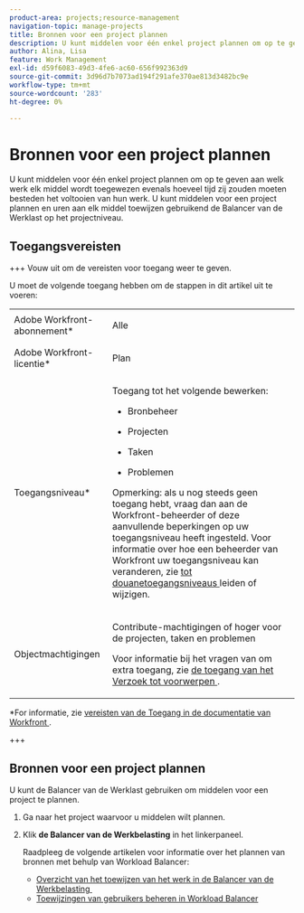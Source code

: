 ```yaml
---
product-area: projects;resource-management
navigation-topic: manage-projects
title: Bronnen voor een project plannen
description: U kunt middelen voor één enkel project plannen om op te geven aan welk werk elk middel wordt toegewezen evenals hoeveel tijd zij zouden moeten besteden het voltooien van hun werk. U kunt middelen voor een project plannen en uren aan elk middel toewijzen gebruikend de Balancer van de Werklast op het projectniveau.
author: Alina, Lisa
feature: Work Management
exl-id: d59f6083-49d3-4fe6-ac60-656f992363d9
source-git-commit: 3d96d7b7073ad194f291afe370ae813d3482bc9e
workflow-type: tm+mt
source-wordcount: '283'
ht-degree: 0%

---
```


# Bronnen voor een project plannen

<!--Audited: 5/2025-->

U kunt middelen voor één enkel project plannen om op te geven aan welk werk elk middel wordt toegewezen evenals hoeveel tijd zij zouden moeten besteden het voltooien van hun werk. U kunt middelen voor een project plannen en uren aan elk middel toewijzen gebruikend de Balancer van de Werklast op het projectniveau.

## Toegangsvereisten

+++ Vouw uit om de vereisten voor toegang weer te geven.

U moet de volgende toegang hebben om de stappen in dit artikel uit te voeren:

<table style="table-layout:auto"> 
 <col> 
 <col> 
 <tbody> 
  <tr> 
   <td role="rowheader">Adobe Workfront-abonnement*</td> 
   <td> <p>Alle </p> </td> 
  </tr> 
  <tr> 
   <td role="rowheader">Adobe Workfront-licentie*</td> 
   <td> <p>Plan </p> </td> 
  </tr> 
  <tr> 
   <td role="rowheader">Toegangsniveau*</td> 
   <td> <p>Toegang tot het volgende bewerken:</p> 
    <ul> 
     <li> <p>Bronbeheer</p> </li> 
     <li> <p>Projecten</p> </li> 
     <li> <p>Taken</p> </li> 
     <li> <p>Problemen</p> </li> 
    </ul> <p>Opmerking: als u nog steeds geen toegang hebt, vraag dan aan de Workfront-beheerder of deze aanvullende beperkingen op uw toegangsniveau heeft ingesteld. Voor informatie over hoe een beheerder van Workfront uw toegangsniveau kan veranderen, zie <a href="../../../administration-and-setup/add-users/configure-and-grant-access/create-modify-access-levels.md" class="MCXref xref"> tot douanetoegangsniveaus </a> leiden of wijzigen.</p> </td> 
  </tr> 
  <tr> 
   <td role="rowheader">Objectmachtigingen</td> 
   <td> <p>Contribute-machtigingen of hoger voor de projecten, taken en problemen </p> <p>Voor informatie bij het vragen van om extra toegang, zie <a href="../../../workfront-basics/grant-and-request-access-to-objects/request-access.md" class="MCXref xref"> de toegang van het Verzoek tot voorwerpen </a>.</p> </td> 
  </tr> 
 </tbody> 
</table>

*For informatie, zie [&#x200B; vereisten van de Toegang in de documentatie van Workfront &#x200B;](/help/quicksilver/administration-and-setup/add-users/access-levels-and-object-permissions/access-level-requirements-in-documentation.md).

+++

## Bronnen voor een project plannen

U kunt de Balancer van de Werklast gebruiken om middelen voor een project te plannen.

1. Ga naar het project waarvoor u middelen wilt plannen.
1. Klik **de Balancer van de Werkbelasting** in het linkerpaneel.

   Raadpleeg de volgende artikelen voor informatie over het plannen van bronnen met behulp van Workload Balancer:

   * [&#x200B; Overzicht van het toewijzen van het werk in de Balancer van de Werkbelasting &#x200B;](../../../resource-mgmt/workload-balancer/assign-work-in-workload-balancer.md)
   * [Toewijzingen van gebruikers beheren in Workload Balancer](../../../resource-mgmt/workload-balancer/manage-user-allocations-workload-balancer.md)


